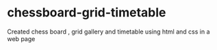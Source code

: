 # chessboard-grid-timetable
Created chess board , grid gallery and timetable using html and css in a web page
